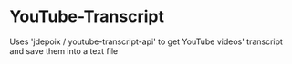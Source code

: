 # YouTube-Transcript
Uses 'jdepoix / youtube-transcript-api' to get YouTube videos' transcript and save them into a text file
